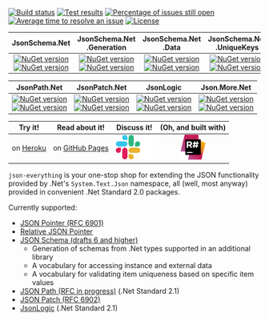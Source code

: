 [![Build status](https://github.com/gregsdennis/json-everything/workflows/.NET%20Core/badge.svg)](https://github.com/gregsdennis/json-everything/actions?query=workflow%3A%22Build+%26+Test%22)
[![Test results](https://img.shields.io/endpoint?url=https://gist.githubusercontent.com/gregsdennis/28607f2d276032f4d9a7f2c807e44df7/raw/test-results-badge.json)](https://github.com/gregsdennis/json-everything/actions?query=workflow%3A%22Build+%26+Test%22)
[![Percentage of issues still open](http://isitmaintained.com/badge/open/gregsdennis/json-everything.svg)](https://github.com/gregsdennis/json-everything/issues "Percentage of issues still open")
[![Average time to resolve an issue](http://isitmaintained.com/badge/resolution/gregsdennis/json-everything.svg)](https://github.com/gregsdennis/json-everything/issues "Average time to resolve an issue")
[![License](https://img.shields.io/github/license/gregsdennis/json-everything)](https://github.com/gregsdennis/json-everything/blob/master/LICENSE)
<!-- ![StackOverflow questions](https://img.shields.io/stackexchange/stackoverflow/t/json-everything) -->

|JsonSchema.Net|JsonSchema.Net<br>.Generation|JsonSchema.Net<br>.Data|JsonSchema.Net<br>.UniqueKeys|JsonPointer.Net|
|:-:|:-:|:-:|:-:|:-:|
|<a href="https://www.nuget.org/packages/JsonSchema.Net/"><img alt="NuGet version" src="https://img.shields.io/nuget/v/JsonSchema.Net.svg?svg=true"></img><br><img alt="NuGet version" src="https://img.shields.io/nuget/dt/JsonSchema.Net.svg?svg=true"></img></a>|<a href="https://www.nuget.org/packages/JsonSchema.Net.Generation/"><img alt="NuGet version" src="https://img.shields.io/nuget/v/JsonSchema.Net.Generation.svg?svg=true"></img><br><img alt="NuGet version" src="https://img.shields.io/nuget/dt/JsonSchema.Net.Generation.svg?svg=true"></img></a>|<a href="https://www.nuget.org/packages/JsonSchema.Net.Data/"><img alt="NuGet version" src="https://img.shields.io/nuget/v/JsonSchema.Net.Data.svg?svg=true"></img><br><img alt="NuGet version" src="https://img.shields.io/nuget/dt/JsonSchema.Net.Data.svg?svg=true"></img></a>|<a href="https://www.nuget.org/packages/JsonSchema.Net.UniqueKeys/"><img alt="NuGet version" src="https://img.shields.io/nuget/v/JsonSchema.Net.UniqueKeys.svg?svg=true"></img><br><img alt="NuGet version" src="https://img.shields.io/nuget/dt/JsonSchema.Net.UniqueKeys.svg?svg=true"></img></a>|<a href="https://www.nuget.org/packages/JsonPointer.Net/"><img alt="NuGet version" src="https://img.shields.io/nuget/v/JsonPointer.Net.svg?svg=true"></img><br><img alt="NuGet version" src="https://img.shields.io/nuget/dt/JsonPointer.Net.svg?svg=true"></img></a>|

|JsonPath.Net|JsonPatch.Net|JsonLogic|Json.More.Net|
|:-:|:-:|:-:|:-:|
|<a href="https://www.nuget.org/packages/JsonPath.Net/"><img alt="NuGet version" src="https://img.shields.io/nuget/v/JsonPath.Net.svg?svg=true"></img><br><img alt="NuGet version" src="https://img.shields.io/nuget/dt/JsonPath.Net.svg?svg=true"></img></a>|<a href="https://www.nuget.org/packages/JsonPatch.Net/"><img alt="NuGet version" src="https://img.shields.io/nuget/v/JsonPatch.Net.svg?svg=true"></img><br><img alt="NuGet version" src="https://img.shields.io/nuget/dt/JsonPatch.Net.svg?svg=true"></img></a>|<a href="https://www.nuget.org/packages/JsonLogic/"><img alt="NuGet version" src="https://img.shields.io/nuget/v/JsonLogic.svg?svg=true"></img><br><img alt="NuGet version" src="https://img.shields.io/nuget/dt/JsonLogic.svg?svg=true"></img></a>|<a href="https://www.nuget.org/packages/Json.More.Net/"><img alt="NuGet version" src="https://img.shields.io/nuget/v/Json.More.Net.svg?svg=true"></img><br><img alt="NuGet version" src="https://img.shields.io/nuget/dt/Json.More.Net.svg?svg=true"></img></a>|


|Try it!|Read about it!|Discuss it!|(Oh, and built with)|
|:-:|:-:|:-:|:-:|
|on [Heroku](https://json-everything.herokuapp.com)|on [GitHub Pages](https://gregsdennis.github.io/json-everything)|<a href="https://join.slack.com/t/manateeopensource/shared_invite/enQtMzU4MjgzMjgyNzU3LWZjYzAzYzY3NjY1MjY3ODI0ZGJiZjc3Nzk1MDM5NTNlMjMyOTE0MzMxYWVjMjdiOGU1NDY5OGVhMGQ5YzY4Zjg"><img src="Resources/Slack.png" alt="Discuss on Slack" title="Discuss on Slack" height="50"></a>|<a href="http://www.jetbrains.com/resharper"><img src="Resources/Resharper.svg" alt="Made with Jetbrains Resharper" title="Made with Jetbrains Resharper" height="50"></a>|

`json-everything` is your one-stop shop for extending the JSON functionality provided by .Net's `System.Text.Json` namespace, all (well, most anyway) provided in convenient .Net Standard 2.0 packages.

Currently supported:

- [JSON Pointer (RFC 6901)](https://tools.ietf.org/html/rfc6901)
- [Relative JSON Pointer](https://tools.ietf.org/id/draft-handrews-relative-json-pointer-00.html)
- [JSON Schema (drafts 6 and higher)](https://json-schema.org)
  - Generation of schemas from .Net types supported in an additional library
  - A vocabulary for accessing instance and external data
  - A vocabulary for validating item uniqueness based on specific item values
- [JSON Path (RFC in progress)](https://github.com/jsonpath-standard/internet-draft) (.Net Standard 2.1)
- [JSON Patch (RFC 6902)](https://tools.ietf.org/html/rfc6902)
- [JsonLogic](https://jsonlogic.com) (.Net Standard 2.1)
